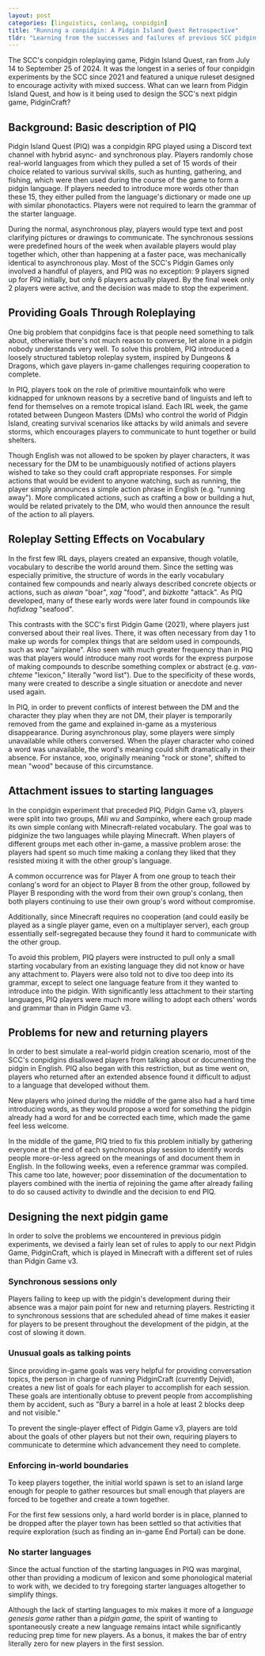 ```yaml
---
layout: post
categories: [linguistics, conlang, conpidgin]
title: "Running a conpidgin: A Pidgin Island Quest Retrospective"
tldr: "Learning from the successes and failures of previous SCC pidgin games, the we devised a new set of rules for PidginCraft to help players stay engaged."
---
```

The SCC's conpidgin roleplaying game, Pidgin Island Quest, ran from July 14 to September 25 of 2024. It was the longest in a series of four conpidgin experiments by the SCC since 2021 and featured a unique ruleset designed to encourage activity with mixed success. What can we learn from Pidgin Island Quest, and how is it being used to design the SCC's next pidgin game, PidginCraft?

## Background: Basic description of PIQ

Pidgin Island Quest (PIQ) was a conpidgin RPG played using a Discord text channel with hybrid async- and synchronous play. Players randomly chose real-world languages from which they pulled a set of 15 words of their choice related to various survival skills, such as hunting, gathering, and fishing, which were then used during the course of the game to form a pidgin language. If players needed to introduce more words other than these 15, they either pulled from the language's dictionary or made one up with similar phonotactics. Players were not required to learn the grammar of the starter language.

During the normal, asynchronous play, players would type text and post clarifying pictures or drawings to communicate. The synchronous sessions were predefined hours of the week when available players would play together which, other than happening at a faster pace, was mechanically identical to asynchronous play.
Most of the SCC's Pidgin Games only involved a handful of players, and PIQ was no exception: 9 players signed up for PIQ initially, but only 6 players actually played. By the final week only 2 players were active, and the decision was made to stop the experiment.

## Providing Goals Through Roleplaying

One big problem that conpidgins face is that people need something to talk about, otherwise there's not much reason to converse, let alone in a pidgin nobody understands very well. To solve this problem, PIQ introduced a loosely structured tabletop roleplay system, inspired by Dungeons & Dragons, which gave players in-game challenges requiring cooperation to complete.

In PIQ, players took on the role of primitive mountainfolk who were kidnapped for unknown reasons by a secretive band of linguists and left to fend for themselves on a remote tropical island. Each IRL week, the game rotated between Dungeon Masters (DMs) who control the world of Pidgin Island, creating survival scenarios like attacks by wild animals and severe storms, which encourages players to communicate to hunt together or build shelters.

Though English was not allowed to be spoken by player characters, it was necessary for the DM to be unambiguously notified of actions players wished to take so they could craft appropriate responses. For simple actions that would be evident to anyone watching, such as running, the player simply announces a simple action phrase in English (e.g. "running away"). More complicated actions, such as crafting a bow or building a hut, would be related privately to the DM, who would then announce the result of the action to all players.

## Roleplay Setting Effects on Vocabulary

In the first few IRL days, players created an expansive, though volatile, vocabulary to describe the world around them. Since the setting was especially primitive, the structure of words in the early vocabulary contained few compounds and nearly always described concrete objects or actions, such as *aiwan* "boar", *xag* "food", and *bizkotte* "attack". As PIQ developed, many of these early words were later found in compounds like *hafidxag* "seafood".

This contrasts with the SCC's first Pidgin Game (2021), where players just conversed about their real lives. There, it was often necessary from day 1 to make up words for complex things that are seldom used in compounds, such as *woz* "airplane". Also seen with much greater frequency than in PIQ was that players would introduce many root words for the express purpose of making compounds to describe something complex or abstract (e.g. *van-chteme* "lexicon," literally "word list"). Due to the specificity of these words, many were created to describe a single situation or anecdote and never used again.

In PIQ, in order to prevent conflicts of interest between the DM and the character they play when they are not DM, their player is temporarily removed from the game and explained in-game as a mysterious disappearance. During asynchronous play, some players were simply unavailable while others conversed. When the player character who coined a word was unavailable, the word's meaning could shift dramatically in their absence. For instance, xoo, originally meaning "rock or stone", shifted to mean "wood" because of this circumstance.

## Attachment issues to starting languages

In the conpidgin experiment that preceded PIQ, Pidgin Game v3, players were split into two groups, *Mili wu* and *Sampinko*, where each group made its own simple conlang with Minecraft-related vocabulary. The goal was to pidginize the two languages while playing Minecraft. When players of different groups met each other in-game, a massive problem arose: the players had spent so much time making a conlang they liked that they resisted mixing it with the other group's language.

A common occurrence was for Player A from one group to teach their conlang's word for an object to Player B from the other group, followed by Player B responding with the word from their own group's conlang, then both players continuing to use their own group's word without compromise.

Additionally, since Minecraft requires no cooperation (and could easily be played as a single player game, even on a multiplayer server), each group essentially self-segregated because they found it hard to communicate with the other group.

To avoid this problem, PIQ players were instructed to pull only a small starting vocabulary from an existing language they did not know or have any attachment to. Players were also told not to dive too deep into its grammar, except to select one language feature from it they wanted to introduce into the pidgin. With significantly less attachment to their starting languages, PIQ players were much more willing to adopt each others' words and grammar than in Pidgin Game v3.

## Problems for new and returning players

In order to best simulate a real-world pidgin creation scenario, most of the SCC's conpidgins disallowed players from talking about or documenting the pidgin in English. PIQ also began with this restriction, but as time went on, players who returned after an extended absence found it difficult to adjust to a language that developed without them.

New players who joined during the middle of the game also had a hard time introducing words, as they would propose a word for something the pidgin already had a word for and be corrected each time, which made the game feel less welcome.

In the middle of the game, PIQ tried to fix this problem initially by gathering everyone at the end of each synchronous play session to identify words people more-or-less agreed on the meanings of and document them in English. In the following weeks, even a reference grammar was compiled. This came too late, however; poor dissemination of the documentation to players combined with the inertia of rejoining the game after already failing to do so caused activity to dwindle and the decision to end PIQ.

## Designing the next pidgin game

In order to solve the problems we encountered in previous pidgin experiments, we devised a fairly lean set of rules to apply to our next Pidgin Game, PidginCraft, which is played in Minecraft with a different set of rules than Pidgin Game v3.

### Synchronous sessions only

Players failing to keep up with the pidgin's development during their absence was a major pain point for new and returning players. Restricting it to synchronous sessions that are scheduled ahead of time makes it easier for players to be present throughout the development of the pidgin, at the cost of slowing it down.

### Unusual goals as talking points

Since providing in-game goals was very helpful for providing conversation topics, the person in charge of running PidginCraft (currently Dejvid), creates a new list of goals for each player to accomplish for each session. These goals are intentionally obtuse to prevent people from accomplishing them by accident, such as "Bury a barrel in a hole at least 2 blocks deep and not visible."

To prevent the single-player effect of Pidgin Game v3, players are told about the goals of other players but not their own, requiring players to communicate to determine which advancement they need to complete.

### Enforcing in-world boundaries

To keep players together, the initial world spawn is set to an island large enough for people to gather resources but small enough that players are forced to be together and create a town together.

For the first few sessions only, a hard world border is in place, planned to be dropped after the player town has been settled so that activities that require exploration (such as finding an in-game End Portal) can be done.

### No starter languages

Since the actual function of the starting languages in PIQ was marginal, other than providing a modicum of lexicon and some phonological material to work with, we decided to try foregoing starter languages altogether to simplify things.

Although the lack of starting languages to mix makes it more of a *language genesis game* rather than a *pidgin game,* the spirit of wanting to spontaneously create a new language remains intact while significantly reducing prep time for new players. As a bonus, it makes the bar of entry literally zero for new players in the first session.